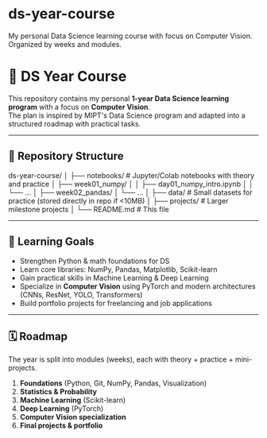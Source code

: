 # ds-year-course
My personal Data Science learning course with focus on Computer Vision. Organized by weeks and modules.

# 📘 DS Year Course

This repository contains my personal **1-year Data Science learning program** with a focus on **Computer Vision**.  
The plan is inspired by MIPT's Data Science program and adapted into a structured roadmap with practical tasks.  

---

## 📂 Repository Structure
ds-year-course/
│
├── notebooks/ # Jupyter/Colab notebooks with theory and practice
│ ├── week01_numpy/
│ │ ├── day01_numpy_intro.ipynb
│ │ └── ...
│ ├── week02_pandas/
│ └── ...
│
├── data/ # Small datasets for practice (stored directly in repo if <10MB)
│
├── projects/ # Larger milestone projects
│
└── README.md # This file


---

## 🎯 Learning Goals
- Strengthen Python & math foundations for DS
- Learn core libraries: NumPy, Pandas, Matplotlib, Scikit-learn
- Gain practical skills in Machine Learning & Deep Learning
- Specialize in **Computer Vision** using PyTorch and modern architectures (CNNs, ResNet, YOLO, Transformers)
- Build portfolio projects for freelancing and job applications

---

## 🗓️ Roadmap
The year is split into modules (weeks), each with theory + practice + mini-projects.  

1. **Foundations** (Python, Git, NumPy, Pandas, Visualization)  
2. **Statistics & Probability**  
3. **Machine Learning** (Scikit-learn)  
4. **Deep Learning** (PyTorch)  
5. **Computer Vision specialization**  
6. **Final projects & portfolio**  


